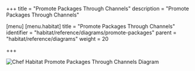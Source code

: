 +++
title = "Promote Packages Through Channels"
description = "Promote Packages Through Channels"

[menu]
  [menu.habitat]
    title = "Promote Packages Through Channels"
    identifier = "habitat/reference/diagrams/promote-packages"
    parent = "habitat/reference/diagrams"
    weight = 20

+++

![Chef Habitat Promote Packages Through Channels Diagram](/images/infographics/habitat-promote-packages-through-channels.png)
